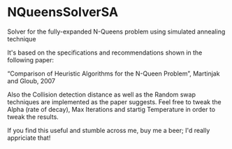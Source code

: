 NQueensSolverSA
===============

Solver for the fully-expanded N-Queens problem using simulated annealing technique

It's based on the specifications and recommendations shown in the following paper:

“Comparison of Heuristic Algorithms for the N-Queen Problem”, Martinjak and Gloub, 2007

Also the Collision detection distance as well as the Random swap techniques are implemented as the paper suggests. 
Feel free to tweak the Alpha (rate of decay), Max Iterations and startig Temperature in order to tweak the results.

If you find this useful and stumble across me, buy me a beer; I'd really appriciate that!
